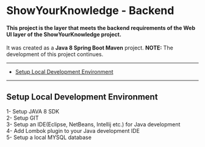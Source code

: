 # ShowYourKnowledge - Backend

#### This project is the layer that meets the backend requirements of the Web UI layer of the ShowYourKnowledge project.

It was created as a **Java 8 Spring Boot Maven** project.
**NOTE:** The development of this project continues.

---
- [Setup Local Development Environment](#setup-local-development-environment)
---

## Setup Local Development Environment
1- Setup JAVA 8 SDK <br>
2- Setup GIT <br>
3- Setup an IDE(Eclipse, NetBeans, Intellij etc.) for Java development <br>
4- Add Lombok plugin to your Java development IDE <br>
5- Setup a local MYSQL database <br>
